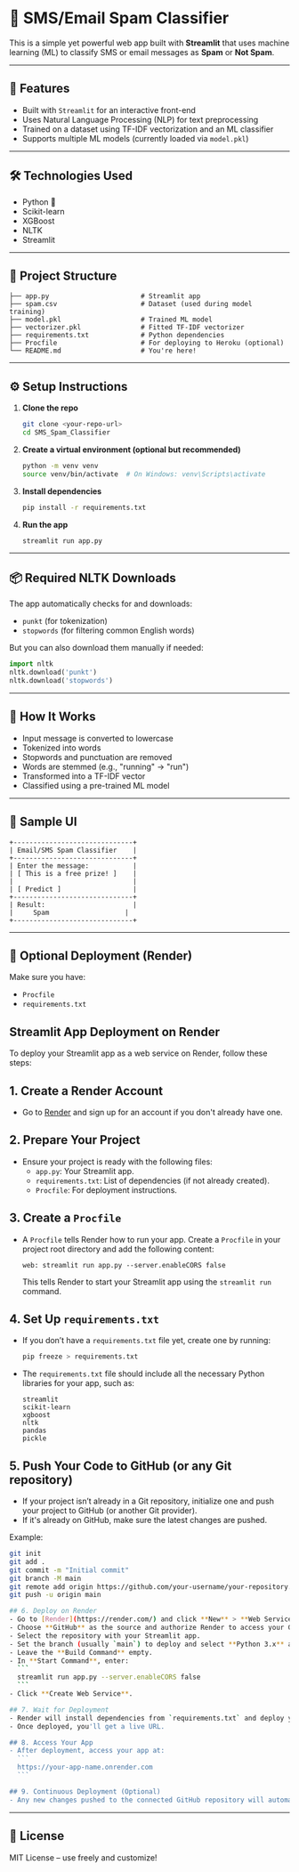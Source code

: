 # 📩 SMS/Email Spam Classifier

This is a simple yet powerful web app built with **Streamlit** that uses machine learning (ML) to classify SMS or email messages as **Spam** or **Not Spam**.

---

## 🚀 Features

- Built with `Streamlit` for an interactive front-end  
- Uses Natural Language Processing (NLP) for text preprocessing  
- Trained on a dataset using TF-IDF vectorization and an ML classifier  
- Supports multiple ML models (currently loaded via `model.pkl`)

---

## 🛠️ Technologies Used

- Python 🐍  
- Scikit-learn  
- XGBoost  
- NLTK  
- Streamlit

---

## 📂 Project Structure

```
├── app.py                       # Streamlit app
├── spam.csv                     # Dataset (used during model training)
├── model.pkl                    # Trained ML model
├── vectorizer.pkl               # Fitted TF-IDF vectorizer
├── requirements.txt             # Python dependencies
├── Procfile                     # For deploying to Heroku (optional)
└── README.md                    # You're here!
```

---

## ⚙️ Setup Instructions

1. **Clone the repo**
   ```bash
   git clone <your-repo-url>
   cd SMS_Spam_Classifier
   ```

2. **Create a virtual environment (optional but recommended)**
   ```bash
   python -m venv venv
   source venv/bin/activate  # On Windows: venv\Scripts\activate
   ```

3. **Install dependencies**
   ```bash
   pip install -r requirements.txt
   ```

4. **Run the app**
   ```bash
   streamlit run app.py
   ```

---

## 📦 Required NLTK Downloads

The app automatically checks for and downloads:
- `punkt` (for tokenization)
- `stopwords` (for filtering common English words)

But you can also download them manually if needed:
```python
import nltk
nltk.download('punkt')
nltk.download('stopwords')
```

---

## 🧠 How It Works

- Input message is converted to lowercase  
- Tokenized into words  
- Stopwords and punctuation are removed  
- Words are stemmed (e.g., "running" → "run")  
- Transformed into a TF-IDF vector  
- Classified using a pre-trained ML model

---

## 📸 Sample UI

```
+------------------------------+
| Email/SMS Spam Classifier    |
+------------------------------+
| Enter the message:           |
| [ This is a free prize! ]    |
|                              |
| [ Predict ]                  |
+------------------------------+
| Result:                      |
|     Spam                   |
+------------------------------+
```

---

## 🐳 Optional Deployment (Render)

Make sure you have:
- `Procfile`
- `requirements.txt`

## Streamlit App Deployment on Render

To deploy your Streamlit app as a web service on Render, follow these steps:

## 1. Create a Render Account
   - Go to [Render](https://render.com/) and sign up for an account if you don't already have one.

## 2. Prepare Your Project
   - Ensure your project is ready with the following files:
     - `app.py`: Your Streamlit app.
     - `requirements.txt`: List of dependencies (if not already created).
     - `Procfile`: For deployment instructions.

## 3. Create a `Procfile`
   - A `Procfile` tells Render how to run your app. Create a `Procfile` in your project root directory and add the following content:
     ```
     web: streamlit run app.py --server.enableCORS false
     ```
     This tells Render to start your Streamlit app using the `streamlit run` command.

## 4. Set Up `requirements.txt`
   - If you don’t have a `requirements.txt` file yet, create one by running:
     ```bash
     pip freeze > requirements.txt
     ```
   - The `requirements.txt` file should include all the necessary Python libraries for your app, such as:
     ```
     streamlit
     scikit-learn
     xgboost
     nltk
     pandas
     pickle
     ```

## 5. Push Your Code to GitHub (or any Git repository)
   - If your project isn’t already in a Git repository, initialize one and push your project to GitHub (or another Git provider).
   - If it's already on GitHub, make sure the latest changes are pushed.

   Example:
   ```bash
   git init
   git add .
   git commit -m "Initial commit"
   git branch -M main
   git remote add origin https://github.com/your-username/your-repository.git
   git push -u origin main

## 6. Deploy on Render
   - Go to [Render](https://render.com/) and click **New** > **Web Service**.
   - Choose **GitHub** as the source and authorize Render to access your GitHub account.
   - Select the repository with your Streamlit app.
   - Set the branch (usually `main`) to deploy and select **Python 3.x** as the environment.
   - Leave the **Build Command** empty.
   - In **Start Command**, enter:
     ```
     streamlit run app.py --server.enableCORS false
     ```
   - Click **Create Web Service**.

## 7. Wait for Deployment
   - Render will install dependencies from `requirements.txt` and deploy your app.
   - Once deployed, you'll get a live URL.

## 8. Access Your App
   - After deployment, access your app at:
     ```
     https://your-app-name.onrender.com
     ```

## 9. Continuous Deployment (Optional)
   - Any new changes pushed to the connected GitHub repository will automatically redeploy your app on Render.


```

---

## 🧾 License

MIT License – use freely and customize!
